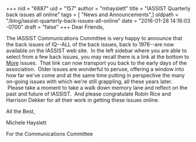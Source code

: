 +++
nid = "6887"
uid = "157"
author = "mhayslett"
title = "IASSIST Quarterly back issues all online"
tags = [ "News and Announcements",]
oldpath = "/blog/iassist-quarterly-back-issues-all-online"
date = "2016-01-28 14:16:03 -0700"
draft = "false"
+++
Dear Friends,

The IASSIST Communications Committee is very happy to announce that the
back issues of IQ\--ALL of the back issues, back to 1976\--are now
available on the IASSIST web site.  In the left sidebar where you are
able to select from a few back issues, you may recall there is a link at
the bottom to [More](http://iassistdata.org/iq/back-issues/new) issues.
 That link can now transport you back to the early days of the
association.  Older issues are wonderful to peruse, offering a window
into how far we\'ve come and at the same time putting in perspective the
many on-going issues with which we\'re still grappling, all these years
later.  Please take a moment to take a walk down memory lane and reflect
on the past and future of IASSIST.  And please congratulate Robin Rice
and Harrison Dekker for all their work in getting these issues online.

All the Best,

Michele Hayslett

For the Communications Committee
